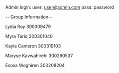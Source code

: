 Admin login: user: user@admin.com pass: password 

-- Group Information--

Lydia Roy 300309479

Myra Tariq 300301040

Kayla Cameron 300319103

Maryse Kavwahirehi 300290537

Esosa Woghiren 300208204
